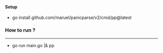 #### Setup 
- go install github.com/maruel/panicparse/v2/cmd/pp@latest


### How to run ?
---------------------
- go run main.go |& pp